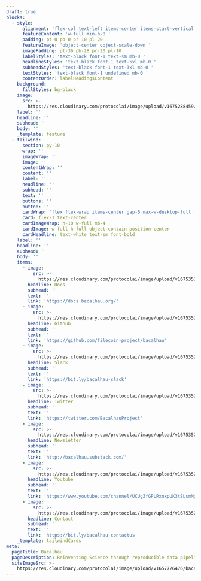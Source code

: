 ```yaml
---
draft: true
blocks:
  - style:
      alignment: 'flex-col text-left items-center items-start-vertical '
      featureContent: 'w-full min-h-0 '
      padding: pt-0 pb-0 pr-10 pl-20
      featureImage: 'object-center object-scale-down '
      imagePadding: pt-36 pb-28 pr-20 pl-10
      labelStyles: 'text-black font-1 text-sm mb-0 '
      headlineStyles: 'text-black font-1 text-5xl mb-0 '
      subheadStyles: 'text-black font-1 text-3xl mb-0 '
      textStyles: 'text-black font-1 undefined mb-0 '
      contentOrder: labelHeadingsContent
    background:
      fillStyles: bg-black
    image:
      src: >-
        https://res.cloudinary.com/protocolai/image/upload/v1675288459/bacalhau/bachlahua-logo_tvv2bp.png
    label: ''
    headline: ''
    subhead: ''
    body: ''
    _template: feature
  - tailwind:
      section: py-10
      wrap: ''
      imageWrap: ''
      image: ''
      contentWrap: ''
      content: ''
      label: ''
      headline: ''
      subhead: ''
      text: ''
      buttons: ''
      button: ''
      cardWrap: 'flex flex-wrap items-center gap-6 max-w-desktop-full mx-auto px-10 '
      card: flex-1 text-center
      cardImageWrap: h-10 w-full mb-4
      cardImage: w-full h-full object-contain position-center
      cardHeadline: text-white text-sm font-bold
    label: ''
    headline: ''
    subhead: ''
    body: ''
    items:
      - image:
          src: >-
            https://res.cloudinary.com/protocolai/image/upload/v1675351964/bacalhau/file-solid_eqvc43.svg
        headline: Docs
        subhead: ''
        text: ''
        link: 'https://docs.bacalhau.org/'
      - image:
          src: >-
            https://res.cloudinary.com/protocolai/image/upload/v1675352046/bacalhau/github_d9by2p.svg
        headline: Github
        subhead: ''
        text: ''
        link: 'https://github.com/filecoin-project/bacalhau'
      - image:
          src: >-
            https://res.cloudinary.com/protocolai/image/upload/v1675352053/bacalhau/slack_kig4zs.svg
        headline: Slack
        subhead: ''
        text: ''
        link: 'https://bit.ly/bacalhau-slack'
      - image:
          src: >-
            https://res.cloudinary.com/protocolai/image/upload/v1675352056/bacalhau/twitter_dlcwra.svg
        headline: Twitter
        subhead: ''
        text: ''
        link: 'https://twitter.com/BacalhauProject'
      - image:
          src: >-
            https://res.cloudinary.com/protocolai/image/upload/v1675352049/bacalhau/newspaper-solid_a6wreq.svg
        headline: Newsletter
        subhead: ''
        text: ''
        link: 'http://bacalhau.substack.com/'
      - image:
          src: >-
            https://res.cloudinary.com/protocolai/image/upload/v1675352060/bacalhau/youtube_viqwcn.svg
        headline: Youtube
        subhead: ''
        text: ''
        link: 'https://www.youtube.com/channel/UCUgZfGPLRxnxpUK3tSLsmMg'
      - image:
          src: >-
            https://res.cloudinary.com/protocolai/image/upload/v1675352042/bacalhau/envelope-solid_wve3hk.svg
        headline: Contact
        subhead: ''
        text: ''
        link: 'https://bit.ly/bacalhau-contactus'
    _template: tailwindCards
meta:
  pageTitle: Bacalhau
  pageDescription: Reinventing Science through reproducible data pipelines
  siteImageSrc: >-
    https://res.cloudinary.com/protocolai/image/upload/v1657726476/bacalhau/bacalhua-social_hbrzct.png
---
```


